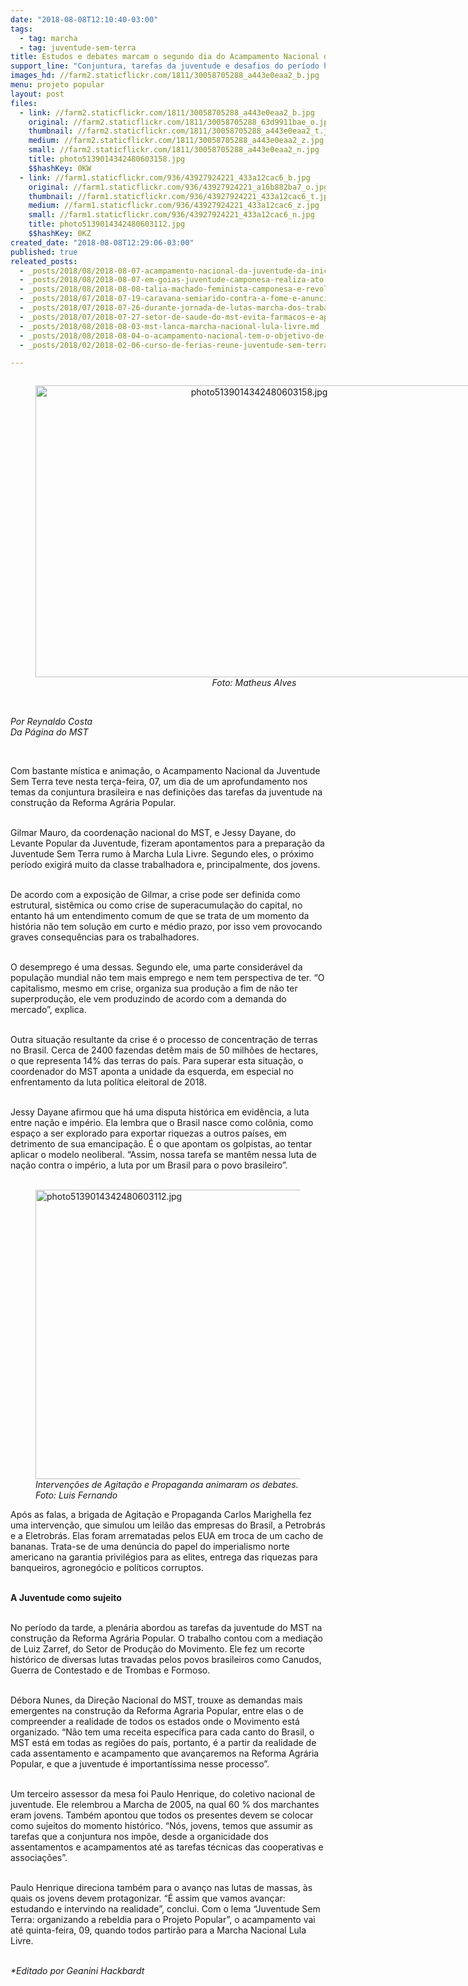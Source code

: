 ```yaml
---
date: "2018-08-08T12:10:40-03:00"
tags:
  - tag: marcha
  - tag: juventude-sem-terra
title: Estudos e debates marcam o segundo dia do Acampamento Nacional da Juventude do MST
support_line: "Conjuntura, tarefas da juventude e desafios do período histórico foram abordados em mesas temáticas e intervenções de agitação e propaganda"
images_hd: //farm2.staticflickr.com/1811/30058705288_a443e0eaa2_b.jpg
menu: projeto popular
layout: post
files:
  - link: //farm2.staticflickr.com/1811/30058705288_a443e0eaa2_b.jpg
    original: //farm2.staticflickr.com/1811/30058705288_63d9911bae_o.jpg
    thumbnail: //farm2.staticflickr.com/1811/30058705288_a443e0eaa2_t.jpg
    medium: //farm2.staticflickr.com/1811/30058705288_a443e0eaa2_z.jpg
    small: //farm2.staticflickr.com/1811/30058705288_a443e0eaa2_n.jpg
    title: photo5139014342480603158.jpg
    $$hashKey: 0KW
  - link: //farm1.staticflickr.com/936/43927924221_433a12cac6_b.jpg
    original: //farm1.staticflickr.com/936/43927924221_a16b882ba7_o.jpg
    thumbnail: //farm1.staticflickr.com/936/43927924221_433a12cac6_t.jpg
    medium: //farm1.staticflickr.com/936/43927924221_433a12cac6_z.jpg
    small: //farm1.staticflickr.com/936/43927924221_433a12cac6_n.jpg
    title: photo5139014342480603112.jpg
    $$hashKey: 0KZ
created_date: "2018-08-08T12:29:06-03:00"
published: true
releated_posts:
  - _posts/2018/08/2018-08-07-acampamento-nacional-da-juventude-da-inicio-a-marcha-historica-do-mst.md
  - _posts/2018/08/2018-08-07-em-goias-juventude-camponesa-realiza-ato-politico-cultural-em-defesa-de-lula.md
  - _posts/2018/08/2018-08-08-talia-machado-feminista-camponesa-e-revolucionaria.md
  - _posts/2018/07/2018-07-19-caravana-semiarido-contra-a-fome-e-anunciada-em-ato-politico-da-marcha-lula-livre.md
  - _posts/2018/07/2018-07-26-durante-jornada-de-lutas-marcha-dos-trabalhadores-sem-terra-reune-mais-de-10-mil-pessoas-em-aracaju.md
  - _posts/2018/07/2018-07-27-setor-de-saude-do-mst-evita-farmacos-e-aposta-em-saberes-populares.md
  - _posts/2018/08/2018-08-03-mst-lanca-marcha-nacional-lula-livre.md
  - _posts/2018/08/2018-08-04-o-acampamento-nacional-tem-o-objetivo-de-inserir-a-juventude-sem-terra-na-luta-politica-da-classe-trabalhadora-destaca-dirigente-do-mst.md
  - _posts/2018/02/2018-02-06-curso-de-ferias-reune-juventude-sem-terra-em-alagoas.md

---
```

<div style="text-align:center">
<figure class="image" style="display:inline-block"><img alt="photo5139014342480603158.jpg" height="467" src="//farm2.staticflickr.com/1811/30058705288_a443e0eaa2_b.jpg" width="700" />
<figcaption><em>Foto: Matheus Alves</em></figcaption>
</figure>
</div>

<p><br />
<em>Por Reynaldo Costa<br />
Da P&aacute;gina do MST</em></p>

<p>&nbsp;</p>

<p>Com bastante m&iacute;stica e anima&ccedil;&atilde;o, o Acampamento Nacional da Juventude Sem Terra teve nesta ter&ccedil;a-feira, 07, um dia de um aprofundamento nos temas da conjuntura brasileira e nas defini&ccedil;&otilde;es das tarefas da juventude na constru&ccedil;&atilde;o da Reforma Agr&aacute;ria Popular.<br />
&nbsp;</p>

<p>Gilmar Mauro, da coordena&ccedil;&atilde;o nacional do MST, e Jessy Dayane, do Levante Popular da Juventude, fizeram apontamentos para a prepara&ccedil;&atilde;o da Juventude Sem Terra rumo &agrave; Marcha Lula Livre. Segundo eles, o pr&oacute;ximo per&iacute;odo exigir&aacute; muito da classe trabalhadora e, principalmente, dos jovens.<br />
&nbsp;</p>

<p>De acordo com a exposi&ccedil;&atilde;o de Gilmar, a crise pode ser definida como estrutural, sist&ecirc;mica ou como crise de superacumula&ccedil;&atilde;o do capital, no entanto h&aacute; um entendimento comum de que se trata de um momento da hist&oacute;ria n&atilde;o tem solu&ccedil;&atilde;o em curto e m&eacute;dio prazo, por isso vem provocando graves consequ&ecirc;ncias para os trabalhadores.<br />
&nbsp;</p>

<p>O desemprego &eacute; uma dessas. Segundo ele, uma parte consider&aacute;vel da popula&ccedil;&atilde;o mundial n&atilde;o tem mais emprego e nem tem perspectiva de ter. &ldquo;O capitalismo, mesmo em crise, organiza sua produ&ccedil;&atilde;o a fim de n&atilde;o ter superprodu&ccedil;&atilde;o, ele vem produzindo de acordo com a demanda do mercado&rdquo;, explica.<br />
&nbsp;</p>

<p>Outra situa&ccedil;&atilde;o resultante da crise &eacute; o processo de concentra&ccedil;&atilde;o de terras no Brasil. Cerca de 2400 fazendas det&ecirc;m mais de 50 milh&otilde;es de hectares, o que representa 14% das terras do pa&iacute;s. Para superar esta situa&ccedil;&atilde;o, o coordenador do MST aponta a unidade da esquerda, em especial no enfrentamento da luta pol&iacute;tica eleitoral de 2018.<br />
&nbsp;</p>

<p>Jessy Dayane afirmou que h&aacute; uma disputa hist&oacute;rica em evid&ecirc;ncia, a luta entre na&ccedil;&atilde;o e imp&eacute;rio. Ela lembra que o Brasil nasce como col&ocirc;nia, como espa&ccedil;o a ser explorado para exportar riquezas a outros pa&iacute;ses, em detrimento de sua emancipa&ccedil;&atilde;o. &Eacute; o que apontam os golpistas, ao tentar aplicar o modelo neoliberal. &ldquo;Assim, nossa tarefa se mant&ecirc;m nessa luta de na&ccedil;&atilde;o contra o imp&eacute;rio, a luta por um Brasil para o povo brasileiro&rdquo;.<br />
&nbsp;</p>

<figure class="image"><img alt="photo5139014342480603112.jpg" height="463" src="//farm1.staticflickr.com/936/43927924221_433a12cac6_b.jpg" width="700" />
<figcaption><em>Interven&ccedil;&otilde;es de Agita&ccedil;&atilde;o e Propaganda animaram os debates. Foto: Luis Fernando</em></figcaption>
</figure>

<p>Ap&oacute;s as falas, a brigada de Agita&ccedil;&atilde;o e Propaganda Carlos Marighella fez uma interven&ccedil;&atilde;o, que simulou um leil&atilde;o das empresas do Brasil, a Petrobr&aacute;s e a Eletrobr&aacute;s. Elas foram arrematadas pelos EUA em troca de um cacho de bananas. Trata-se de uma den&uacute;ncia do papel do imperialismo norte americano na garantia privil&eacute;gios para as elites, entrega das riquezas para banqueiros, agroneg&oacute;cio e pol&iacute;ticos corruptos.<br />
&nbsp;</p>

<p><strong>A Juventude como sujeito</strong><br />
&nbsp;</p>

<p>No per&iacute;odo da tarde, a plen&aacute;ria abordou as tarefas da juventude do MST na constru&ccedil;&atilde;o da Reforma Agr&aacute;ria Popular. O trabalho contou com a media&ccedil;&atilde;o de Luiz Zarref, do Setor de Produ&ccedil;&atilde;o do Movimento. Ele fez um recorte hist&oacute;rico de diversas lutas travadas pelos povos brasileiros como Canudos, Guerra de Contestado e de Trombas e Formoso.<br />
&nbsp;</p>

<p>D&eacute;bora Nunes, da Dire&ccedil;&atilde;o Nacional do MST, trouxe as demandas mais emergentes na constru&ccedil;&atilde;o da Reforma Agraria Popular, entre elas o de compreender a realidade de todos os estados onde o Movimento est&aacute; organizado. &ldquo;N&atilde;o tem uma receita espec&iacute;fica para cada canto do Brasil, o MST est&aacute; em todas as regi&otilde;es do pa&iacute;s, portanto, &eacute; a partir da realidade de cada assentamento e acampamento que avan&ccedil;aremos na Reforma Agr&aacute;ria Popular, e que a juventude &eacute; important&iacute;ssima nesse processo&rdquo;.<br />
&nbsp;</p>

<p>Um terceiro assessor da mesa foi Paulo Henrique, do coletivo nacional de juventude. Ele relembrou a Marcha de 2005, na qual 60 % dos marchantes eram jovens. Tamb&eacute;m apontou que todos os presentes devem se colocar como sujeitos do momento hist&oacute;rico. &ldquo;N&oacute;s, jovens, temos que assumir as tarefas que a conjuntura nos imp&otilde;e, desde a organicidade dos assentamentos e acampamentos at&eacute; as tarefas t&eacute;cnicas das cooperativas e associa&ccedil;&otilde;es&rdquo;.<br />
&nbsp;</p>

<p>Paulo Henrique direciona tamb&eacute;m para o avan&ccedil;o nas lutas de massas, &agrave;s quais os jovens devem protagonizar. &ldquo;&Eacute; assim que vamos avan&ccedil;ar: estudando e intervindo na realidade&rdquo;, conclui. Com o lema &ldquo;Juventude Sem Terra: organizando a rebeldia para o Projeto Popular&rdquo;, o acampamento vai at&eacute; quinta-feira, 09, quando todos partir&atilde;o para a Marcha Nacional Lula Livre.<br />
&nbsp;</p>

<p><em>*Editado por Geanini Hackbardt</em></p>
